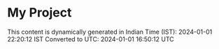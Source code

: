 # My Project

This content is dynamically generated in Indian Time (IST): 2024-01-01 22:20:12 IST
Converted to UTC: 2024-01-01 16:50:12 UTC
